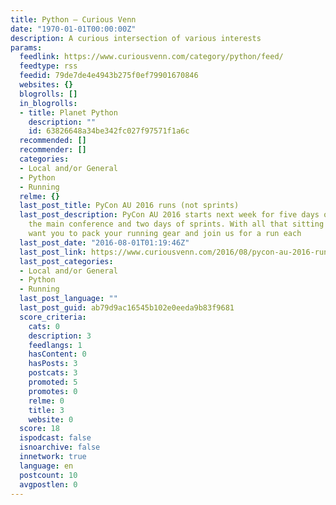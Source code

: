 ```yaml
---
title: Python – Curious Venn
date: "1970-01-01T00:00:00Z"
description: A curious intersection of various interests
params:
  feedlink: https://www.curiousvenn.com/category/python/feed/
  feedtype: rss
  feedid: 79de7de4e4943b275f0ef79901670846
  websites: {}
  blogrolls: []
  in_blogrolls:
  - title: Planet Python
    description: ""
    id: 63826648a34be342fc027f97571f1a6c
  recommended: []
  recommender: []
  categories:
  - Local and/or General
  - Python
  - Running
  relme: {}
  last_post_title: PyCon AU 2016 runs (not sprints)
  last_post_description: PyCon AU 2016 starts next week for five days of mini-confs,
    the main conference and two days of sprints. With all that sitting around, we
    want you to pack your running gear and join us for a run each
  last_post_date: "2016-08-01T01:19:46Z"
  last_post_link: https://www.curiousvenn.com/2016/08/pycon-au-2016-runs-not-sprints/
  last_post_categories:
  - Local and/or General
  - Python
  - Running
  last_post_language: ""
  last_post_guid: ab79d9ac16545b102e0eeda9b83f9681
  score_criteria:
    cats: 0
    description: 3
    feedlangs: 1
    hasContent: 0
    hasPosts: 3
    postcats: 3
    promoted: 5
    promotes: 0
    relme: 0
    title: 3
    website: 0
  score: 18
  ispodcast: false
  isnoarchive: false
  innetwork: true
  language: en
  postcount: 10
  avgpostlen: 0
---
```

